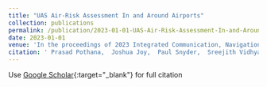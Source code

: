 ```yaml
---
title: "UAS Air-Risk Assessment In and Around Airports"
collection: publications
permalink: /publication/2023-01-01-UAS-Air-Risk-Assessment-In-and-Around-Airports
date: 2023-01-01
venue: 'In the proceedings of 2023 Integrated Communication, Navigation and Surveillance Conference (ICNS)'
citation: ' Prasad Pothana,  Joshua Joy,  Paul Snyder,  Sreejith Vidhyadharan, &quot;UAS Air-Risk Assessment In and Around Airports.&quot; In the proceedings of 2023 Integrated Communication, Navigation and Surveillance Conference (ICNS), 2023.'
---
```

Use [Google Scholar](https://scholar.google.com/scholar?q=UAS+Air+Risk+Assessment+In+and+Around+Airports){:target="_blank"} for full citation